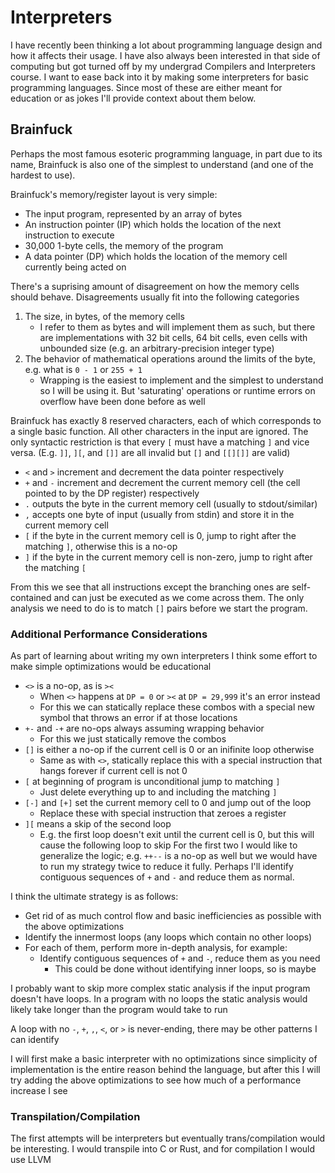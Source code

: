 # Interpreters
I have recently been thinking a lot about programming language design and how it affects their usage. I have also always
been interested in that side of computing but got turned off by my undergrad Compilers and Interpreters course. I want 
to ease back into it by making some interpreters for basic programming languages. Since most of these are either meant
for education or as jokes I'll provide context about them below.

## Brainfuck
Perhaps the most famous esoteric programming language, in part due to its name, Brainfuck is also one of the simplest to
understand (and one of the hardest to use). 

Brainfuck's memory/register layout is very simple:
- The input program, represented by an array of bytes
- An instruction pointer (IP) which holds the location of the next instruction to execute
- 30,000 1-byte cells, the memory of the program
- A data pointer (DP) which holds the location of the memory cell currently being acted on

There's a suprising amount of disagreement on how the memory cells should behave. Disagreements usually fit into the
following categories
1. The size, in bytes, of the memory cells
    - I refer to them as bytes and will implement them as such, but there are implementations with 32 bit cells, 64 bit
    cells, even cells with unbounded size (e.g. an arbitrary-precision integer type)
2. The behavior of mathematical operations around the limits of the byte, e.g. what is `0 - 1` or `255 + 1`
    - Wrapping is the easiest to implement and the simplest to understand so I will be using it. But 'saturating' 
    operations or runtime errors on overflow have been done before as well

Brainfuck has exactly 8 reserved characters, each of which corresponds to a single basic function. All other characters
in the input are ignored. The only syntactic restriction is that every `[` must have a matching `]` and vice versa.
(E.g. `]]`, `][`, and `[]]` are all invalid but `[]` and `[[][]]` are valid)
- `<` and `>` increment and decrement the data pointer respectively
- `+` and `-` increment and decrement the current memory cell (the cell pointed to by the DP register) respectively
- `.` outputs the byte in the current memory cell (usually to stdout/similar)
- `,` accepts one byte of input (usually from stdin) and store it in the current memory cell
- `[` if the byte in the current memory cell is 0, jump to right after the matching `]`, otherwise this is a no-op
- `]` if the byte in the current memory cell is non-zero, jump to right after the matching `[`

From this we see that all instructions except the branching ones are self-contained and can just be executed as we
come across them. The only analysis we need to do is to match `[]` pairs before we start the program.

### Additional Performance Considerations
As part of learning about writing my own interpreters I think some effort to make simple optimizations would be
educational
- `<>` is a no-op, as is `><`
    - When `<>` happens at `DP = 0` or `><` at `DP = 29,999` it's an error instead
    - For this we can statically replace these combos with a special new symbol that throws an error if at those
    locations
- `+-` and `-+` are no-ops always assuming wrapping behavior
    - For this we just statically remove the combos
- `[]` is either a no-op if the current cell is 0 or an inifinite loop otherwise
    - Same as with `<>`, statically replace this with a special instruction that hangs forever if current cell is not 0
- `[` at beginning of program is unconditional jump to matching `]`
    - Just delete everything up to and including the matching `]`
- `[-]` and `[+]` set the current memory cell to 0 and jump out of the loop
    - Replace these with special instruction that zeroes a register
- `][` means a skip of the second loop
    - E.g. the first loop doesn't exit until the current cell is 0, but this will cause the following loop to skip
For the first two I would like to generalize the logic; e.g. `++--` is a no-op as well but we would have to run my
strategy twice to reduce it fully. Perhaps I'll identify contiguous sequences of `+` and `-` and reduce them as normal.

I think the ultimate strategy is as follows:
- Get rid of as much control flow and basic inefficiencies as possible with the above optimizations
- Identify the innermost loops (any loops which contain no other loops)
- For each of them, perform more in-depth analysis, for example:
    - Identify contiguous sequences of `+` and `-`, reduce them as you need
        - This could be done without identifying inner loops, so is maybe 

I probably want to skip more complex static analysis if the input program doesn't have loops. In a program with no loops
the static analysis would likely take longer than the program would take to run

A loop with no `-`, `+`, `,`, `<`, or `>` is never-ending, there may be other patterns I can identify

I will first make a basic interpreter with no optimizations since simplicity of implementation is the entire reason
behind the language, but after this I will try adding the above optimizations to see how much of a performance increase
I see

### Transpilation/Compilation
The first attempts will be interpreters but eventually trans/compilation would be interesting. I would transpile into
C or Rust, and for compilation I would use LLVM
